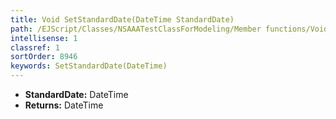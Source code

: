 ```yaml
---
title: Void SetStandardDate(DateTime StandardDate)
path: /EJScript/Classes/NSAAATestClassForModeling/Member functions/Void SetStandardDate(DateTime p_0)
intellisense: 1
classref: 1
sortOrder: 8946
keywords: SetStandardDate(DateTime)
---
```



* **StandardDate:** DateTime
* **Returns:** DateTime


